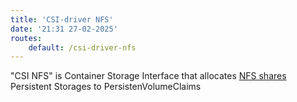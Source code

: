 ```yaml
---
title: 'CSI-driver NFS'
date: '21:31 27-02-2025'
routes:
    default: /csi-driver-nfs
---
```


"CSI NFS" is Container Storage Interface that allocates [NFS shares](/nfs) Persistent Storages to PersistenVolumeClaims